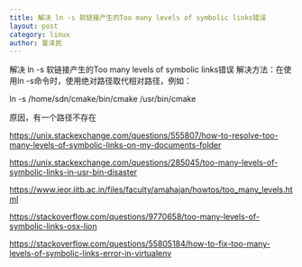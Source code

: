 ```yaml
---
title: 解决 ln -s 软链接产生的Too many levels of symbolic links错误
layout: post
category: linux
author: 夏泽民
---
```

解决 ln -s 软链接产生的Too many levels of symbolic links错误
解决方法：在使用ln -s命令时，使用绝对路径取代相对路径，例如：

ln -s /home/sdn/cmake/bin/cmake /usr/bin/cmake

原因，有一个路径不存在

<!-- more -->
https://unix.stackexchange.com/questions/555807/how-to-resolve-too-many-levels-of-symbolic-links-on-my-documents-folder

https://unix.stackexchange.com/questions/285045/too-many-levels-of-symbolic-links-in-usr-bin-disaster

https://www.ieor.iitb.ac.in/files/faculty/amahajan/howtos/too_many_levels.html

https://stackoverflow.com/questions/9770658/too-many-levels-of-symbolic-links-osx-lion

https://stackoverflow.com/questions/55805184/how-to-fix-too-many-levels-of-symbolic-links-error-in-virtualenv

